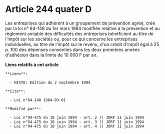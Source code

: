 # Article 244 quater D

Les entreprises qui adhèrent à un groupement de prévention agréé, créé par la loi n° 84-148 du 1er mars 1984 modifiée
relative à la prévention et au règlement amiable des difficultés des entreprises bénéficient au titre de l'impôt sur les
sociétés ou, pour ce qui concerne les entreprises individuelles, au titre de l'impôt sur le revenu, d'un crédit d'impôt égal
à 25 p. 100 des dépenses consenties dans les deux premières années d'adhésion dans la limite de 10 000 F par an.

**Liens relatifs à cet article**

	**Liens**:

	  - HISTO: Edition du 2 septembre 1994

	**Cite**:

	  - Loi n°84-148 1984-03-01

	**Modifié par**:

	  - Loi n°94-475 du 10 juin 1994 - art. 2 () JORF 11 juin 1994
	  - Loi n°94-475 du 10 juin 1994 - art. 3 () JORF 11 juin 1994
	  - Loi n°94-475 du 10 juin 1994 - art. 4 () JORF 11 juin 1994

